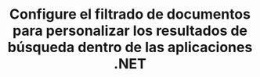 ---
############################# Static ############################
layout: "auto-gen-gist"
draft: false
path: "es/search/net/filters/emlx/"
otherformats: PDF DOC DOT DOCX DOCM DOTX DOTM TXT ODT OTT RTF XLS XLT XLSX XLSM XLSB XLTX XLTM XLA XLAM ODS OTS CSV TSV XML PPT PPS POT PPTX PPTM POTX POTM PPSX PPSM ODP PST OST EML MSG ONE ZIP XHTML MHTML MD CHM EPUB  FB2 

############################# Head ############################
head_title: "Personalice los resultados de búsqueda configurando el filtrado de documentos en las aplicaciones .NET"
head_description: "GroupDocs.Search .NET API permite a los desarrolladores de software buscar documentos de EMLX Documents y personalizar los resultados de la búsqueda mediante la aplicación de filtrado de documentos en aplicaciones .NET."

############################# Header ############################
title: "Configure el filtrado de documentos para personalizar los resultados de búsqueda dentro de las aplicaciones .NET"
description: "GroupDocs.Search .NET API ayuda a las profesiones de software a agregar capacidades de búsqueda de documentos y personalizar el resultado de la búsqueda mediante la aplicación de filtrado de documentos dentro de sus aplicaciones .NET."

######################### Download Button #######################
button:
    enable: true

############################# About ############################
about:
    enable: true
    title: "¿Cómo aplicar el filtrado de documentos en los resultados de búsqueda a través de .NET?"
    content: |
       El filtrado es una técnica muy útil que permite a los usuarios inspeccionar y procesar la funcionalidad. El filtrado de documentos ofrece a los usuarios una manera fácil de navegar por sus resultados y encontrar lo que buscan. También da a los usuarios el poder de limitar su búsqueda a una determinada sección o un tipo de documento en particular. GroupDocs.Search for .NET es una API de búsqueda de documentos de alto rendimiento y rica en funciones que permite a los desarrolladores de software crear aplicaciones que pueden lograr la búsqueda e indexación de texto. Admite algunos de los formatos de documentos más populares, como PDF, HTML, correo electrónico de Outlook, Microsoft Office Word, hojas de cálculo de Excel, presentaciones de PowerPoint, MSG de Outlook, PST y muchos más. La API es totalmente compatible con la configuración de archivos de documentos para los resultados de búsqueda. Puede usar varios tipos de archivadores para personalizar los resultados de su búsqueda, como filtros de ruta de archivo, filtro de extensión de archivo, filtro de atributos y muchos más. También es posible combinar filtros de documentos de búsqueda utilizando el operador booleano AND, OR & NOT, etc.

############################# content ############################
steps:
    enable: true
    block:
    - title_left: "Establecer filtro de documentos en la búsqueda de documentos EMLX a través de .NET"
      content_left: |
       GroupDocs.Search .NET API ayuda a los desarrolladores de software a agregar capacidades de búsqueda dentro de su aplicación .NET. El siguiente ejemplo de código .NET demuestra cómo aplicar el filtro de documentos en la búsqueda de varios tipos de documentos con solo un par de líneas de código.

      title_right: "Aplicar filtro de documentos en la búsqueda de documentos EMLX"
      content_right: |
       * Primero debe especificar la ruta a la carpeta de índice y la carpeta de documentos.
       * Crear un índice en la carpeta especificada llamando a la instancia de la clase [Índice](https://apireference.groupdocs.com/search/net/groupdocs.search/index/constructors/2)
       * Indexación de documentos de la carpeta especificada llamando al método [Search](https://apireference.groupdocs.com/search/net/groupdocs.search/index/methods/search)
       * Crear un objeto de opciones de búsqueda [SearchOptions](https://apireference.groupdocs.com/search/net/groupdocs.search.options/searchoptions)
       * Configure el filtro de documentos llamando a [SearchDocumentFilter](https://apireference.groupdocs.com/search/net/groupdocs.search.options/searchoptions/properties/searchdocumentfilter)
       * Comience a buscar y muestre los resultados de búsqueda
        
      gisthash: "77cafabe4e9c9256217b4326e26a59d0"
      gistfile: "set_document_filter_in_search_dotnet.cs"

    - title_left: "Cómo combinar filtros de documentos de búsqueda a través de .NET"
      content_left: |
        GroupDocs.Search for .NET permite a los programadores de software combinar filtros de documentos de búsqueda durante la búsqueda para controlar cuál de los documentos encontrados debe devolverse como resultado de la búsqueda dentro de la aplicación C# .NET. Los siguientes ejemplos de código .NET muestran cómo combinar filtros de documentos de búsqueda mediante operadores booleanos AND, OR, NOT, etc. dentro de aplicaciones C#.

      title_right: "Combinar filtros de documentos de búsqueda en la búsqueda de archivos EMLX"
      content_right: |
       * Primero debe especificar la ruta a la carpeta de índice y la carpeta de documentos.
       * Crear un filtro compuesto AND que devuelva todos los documentos FB2 y EPUB que tengan la palabra 'Einstein' en sus rutas completas
       * Cree filter1 llamando a [SearchDocumentFilter](https://apireference.groupdocs.com/search/net/groupdocs.search.options/searchoptions/properties/searchdocumentfilter)
       * Cree filter2 llamando a [SearchDocumentFilter](https://apireference.groupdocs.com/search/net/groupdocs.search.options/searchoptions/properties/searchdocumentfilter)
       * Combine filtros llamando al método [andFilter](https://apireference.groupdocs.com/search/net/groupdocs.search.options/searchdocumentfilter/methods/createand)
       * Creación de un filtro compuesto OR que devuelve todos los DOC, DOCX, PDF y todos los documentos que tienen la palabra Einstein en sus rutas completas
       * Cree filter3 llamando a [SearchDocumentFilter](https://apireference.groupdocs.com/search/net/groupdocs.search.options/searchoptions/properties/searchdocumentfilter)
       * Cree filter4 llamando a [SearchDocumentFilter](https://apireference.groupdocs.com/search/net/groupdocs.search.options/searchoptions/properties/searchdocumentfilter)
       * Combine filtros llamando al método [orFilter](https://apireference.groupdocs.com/search/net/groupdocs.search.options/searchdocumentfilter/methods/createor)
       * Creación de un filtro que devuelve todos los documentos encontrados excepto los documentos TXT
       * Cree filter4 llamando a [SearchDocumentFilter](https://apireference.groupdocs.com/search/net/groupdocs.search.options/searchoptions/properties/searchdocumentfilter)
       * Appy Not filter llamando al método [notFilter](https://apireference.groupdocs.com/search/net/groupdocs.search.options/searchdocumentfilter/methods/createnot)

      gisthash: "db4efe513cbd34925231be10a992f23c"
      gistfile: "combine_document_filter_in_search_dotnet.cs"
      
    - title_left: "Requisitos del sistema"
      content_left: |
       GroupDocs.Search for .NET es compatible con todas las principales plataformas y sistemas operativos. Para obtener una guía completa de requisitos del sistema, visite [requisitos del sistema](https://docs.groupdocs.com/search/net/system-requirements/) antes de ejecutar el código a continuación, asegúrese de tener los siguientes requisitos previos instalados en su sistema:
         * Sistemas Operativos: Microsoft Windows, Linux, Mac OS
         * Entorno de desarrollo: Visual Studio, Xamarin, MonoDevelop, etc.
         * Marcos: .NET Framework, .NET Standard, .NET Core, Mono
         * Obtenga la última versión de GroupDocs.Search para las API de .NET de [NuGet](https://www.nuget.org/packages/GroupDocs.search/)
        
      title_right: "Por qué usar GroupDocs.Search"
      content_right: |
        * Creación de índices de búsqueda tanto en memoria como en disco.
        * Capacidad de indexación de un archivo, secuencia o estructura.
        * Soporte de indexación de documentos protegidos por contraseña.
        * Soporte para la fusión de varios índices.
        * Documento de filtro durante la indexación de búsqueda.
        * Compatibilidad con el corrector ortográfico durante la búsqueda.
        * Los caracteres combinados son totalmente compatibles
        * La combinación de diferentes tipos de búsqueda en una consulta de búsqueda.
        * Compatibilidad con búsquedas de palabras simples y expresiones regulares
        * Totalmente compatible con el reemplazo de alias en las consultas de búsqueda.

demos:
    enable: true


more_formats:
    enable: true


back_to_top:
    enable: true
---